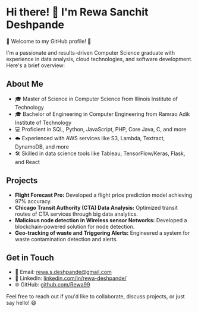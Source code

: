 # Hi there! 👋 I'm Rewa Sanchit Deshpande

🌟 Welcome to my GitHub profile! 🌟

I'm a passionate and results-driven Computer Science graduate with experience in data analysis, cloud technologies, and software development. Here's a brief overview:

## About Me

- 🎓 Master of Science in Computer Science from Illinois Institute of Technology 
- 🎓 Bachelor of Engineering in Computer Engineering from Ramrao Adik Institute of Technology 
- 💻 Proficient in SQL, Python, JavaScript, PHP, Core Java, C, and more
- ☁️ Experienced with AWS services like S3, Lambda, Textract, DynamoDB, and more
- 🛠 Skilled in data science tools like Tableau, TensorFlow/Keras, Flask, and React

## Projects

- **Flight Forecast Pro:** Developed a flight price prediction model achieving 97% accuracy.
- **Chicago Transit Authority (CTA) Data Analysis:** Optimized transit routes of CTA services through big data analytics.
- **Malicious node detection in Wireless sensor Networks:** Developed a blockchain-powered solution for node detection.
- **Geo-tracking of waste and Triggering Alerts:** Engineered a system for waste contamination detection and alerts.

## Get in Touch

- 📧 Email: rewa.s.deshpande@gmail.com
- 💼 LinkedIn: [linkedin.com/in/rewa-deshpande/](https://www.linkedin.com/in/rewa-deshpande/)
- 🌐 GitHub: [github.com/Rewa99](https://github.com/Rewa99)

Feel free to reach out if you'd like to collaborate, discuss projects, or just say hello! 😄
